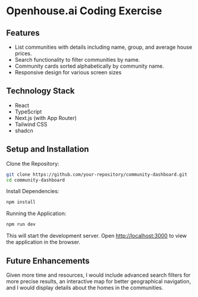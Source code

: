# Openhouse.ai Coding Exercise

## Features

- List communities with details including name, group, and average house prices.
- Search functionality to filter communities by name.
- Community cards sorted alphabetically by community name.
- Responsive design for various screen sizes

## Technology Stack
- React
- TypeScript
- Next.js (with App Router)
- Tailwind CSS
- shadcn 

## Setup and Installation
Clone the Repository:
```bash
git clone https://github.com/your-repository/community-dashboard.git
cd community-dashboard
```
Install Dependencies:
```bash
npm install
```

Running the Application:
```bash
npm run dev
```
This will start the development server. Open [http://localhost:3000](http://localhost:3000) to view the application in the browser.

## Future Enhancements
Given more time and resources, I would include advanced search filters for more precise results, an interactive map for better geographical navigation, and I would display details about the homes in the communities.




